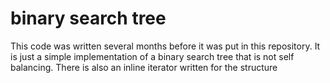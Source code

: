 # binary search tree

This code was written several months before it was put in this repository. It is just a simple implementation of a binary search tree that
is not self balancing. There is also an inline iterator written for the structure
